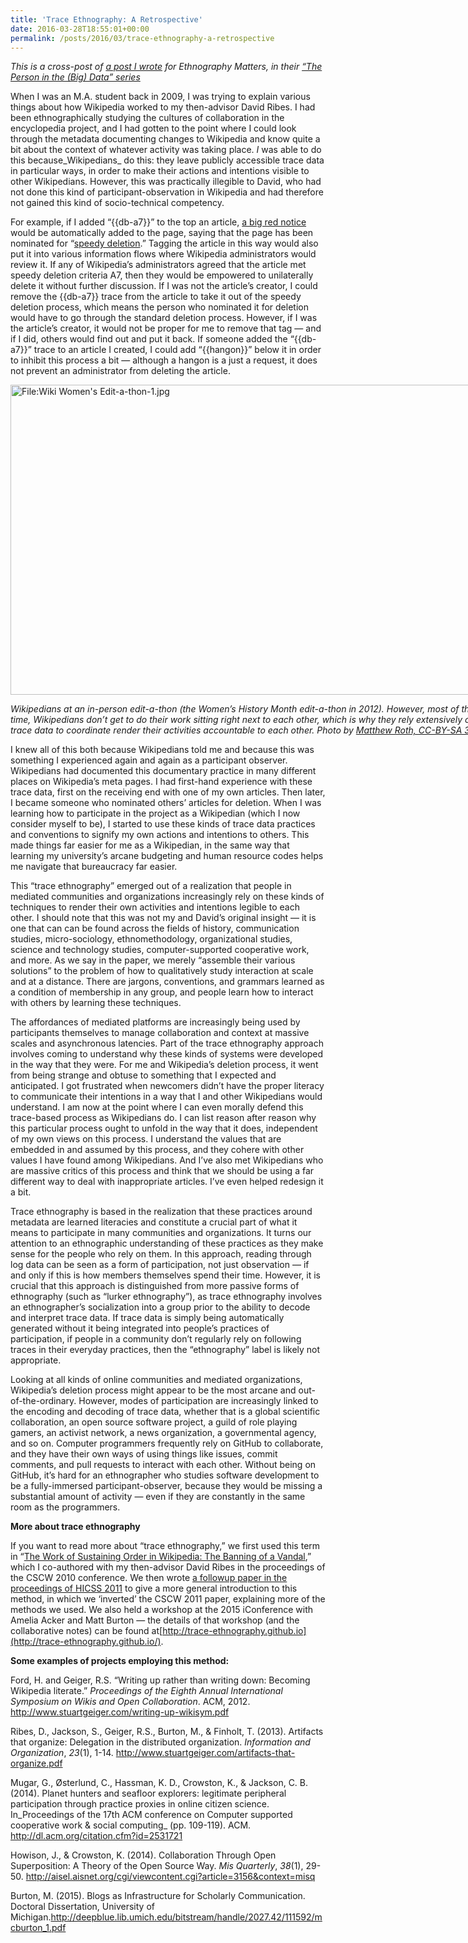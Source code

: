 ```yaml
---
title: 'Trace Ethnography: A Retrospective'
date: 2016-03-28T18:55:01+00:00
permalink: /posts/2016/03/trace-ethnography-a-retrospective
---
```

_This is a cross-post of [a post I wrote](http://ethnographymatters.net/blog/2016/03/23/trace-ethnography-a-retrospective/) for Ethnography Matters, in their [&#8220;The Person in the (Big) Data&#8221; series](http://ethnographymatters.net/editions/the-person-in-the-big-data/)_

When I was an M.A. student back in 2009, I was trying to explain various things about how Wikipedia worked to my then-advisor David Ribes. I had been ethnographically studying the cultures of collaboration in the encyclopedia project, and I had gotten to the point where I could look through the metadata documenting changes to Wikipedia and know quite a bit about the context of whatever activity was taking place. _I_ was able to do this because_Wikipedians_ do this: they leave publicly accessible trace data in particular ways, in order to make their actions and intentions visible to other Wikipedians. However, this was practically illegible to David, who had not done this kind of participant-observation in Wikipedia and had therefore not gained this kind of socio-technical competency.

For example, if I added “{{db-a7}}” to the top an article, [a big red notice](https://en.wikipedia.org/wiki/Template:Db-a7) would be automatically added to the page, saying that the page has been nominated for “[speedy deletion](http://enwp.org/WP:CSD).” Tagging the article in this way would also put it into various information flows where Wikipedia administrators would review it. If any of Wikipedia’s administrators agreed that the article met speedy deletion criteria A7, then they would be empowered to unilaterally delete it without further discussion. If I was not the article’s creator, I could remove the {{db-a7}} trace from the article to take it out of the speedy deletion process, which means the person who nominated it for deletion would have to go through the standard deletion process. However, if I was the article’s creator, it would not be proper for me to remove that tag — and if I did, others would find out and put it back. If someone added the “{{db-a7}}” trace to an article I created, I could add “{{hangon}}” below it in order to inhibit this process a bit — although a hangon is a just a request, it does not prevent an administrator from deleting the article.

<div class="wp-caption aligncenter" style="width: 755px; border: 0;">
  <p>
    <img class="aligncenter" src="http://i2.wp.com/upload.wikimedia.org/wikipedia/commons/thumb/5/5b/Wiki_Women%27s_Edit-a-thon-1.jpg/800px-Wiki_Women%27s_Edit-a-thon-1.jpg?resize=680%2C453&ssl=1" alt="File:Wiki Women's Edit-a-thon-1.jpg" width="745" height="496" />
  </p>
  
  <p class="wp-caption-text">
    <em>Wikipedians at an in-person edit-a-thon (the Women’s History Month edit-a-thon in 2012). However, most of the time, Wikipedians don’t get to do their work sitting right next to each other, which is why they rely extensively on trace data to coordinate render their activities accountable to each other. Photo by <a href="https://en.wikipedia.org/wiki/File:Wiki_Women%27s_Edit-a-thon-1.jpg">Matthew Roth, CC-BY-SA 3.0</a></em>
  </p>
</div>

I knew all of this both because Wikipedians told me and because this was something I experienced again and again as a participant observer. Wikipedians had documented this documentary practice in many different places on Wikipedia’s meta pages. I had first-hand experience with these trace data, first on the receiving end with one of my own articles. Then later, I became someone who nominated others’ articles for deletion. When I was learning how to participate in the project as a Wikipedian (which I now consider myself to be), I started to use these kinds of trace data practices and conventions to signify my own actions and intentions to others. This made things far easier for me as a Wikipedian, in the same way that learning my university’s arcane budgeting and human resource codes helps me navigate that bureaucracy far easier.<span id="more-10287"></span>

This “trace ethnography” emerged out of a realization that people in mediated communities and organizations increasingly rely on these kinds of techniques to render their own activities and intentions legible to each other. I should note that this was not my and David’s original insight — it is one that can can be found across the fields of history, communication studies, micro-sociology, ethnomethodology, organizational studies, science and technology studies, computer-supported cooperative work, and more. As we say in the paper, we merely “assemble their various solutions” to the problem of how to qualitatively study interaction at scale and at a distance. There are jargons, conventions, and grammars learned as a condition of membership in any group, and people learn how to interact with others by learning these techniques.

The affordances of mediated platforms are increasingly being used by participants themselves to manage collaboration and context at massive scales and asynchronous latencies. Part of the trace ethnography approach involves coming to understand why these kinds of systems were developed in the way that they were. For me and Wikipedia’s deletion process, it went from being strange and obtuse to something that I expected and anticipated. I got frustrated when newcomers didn’t have the proper literacy to communicate their intentions in a way that I and other Wikipedians would understand. I am now at the point where I can even morally defend this trace-based process as Wikipedians do. I can list reason after reason why this particular process ought to unfold in the way that it does, independent of my own views on this process. I understand the values that are embedded in and assumed by this process, and they cohere with other values I have found among Wikipedians. And I’ve also met Wikipedians who are massive critics of this process and think that we should be using a far different way to deal with inappropriate articles. I’ve even helped redesign it a bit.

Trace ethnography is based in the realization that these practices around metadata are learned literacies and constitute a crucial part of what it means to participate in many communities and organizations. It turns our attention to an ethnographic understanding of these practices as they make sense for the people who rely on them. In this approach, reading through log data can be seen as a form of participation, not just observation — if and only if this is how members themselves spend their time. However, it is crucial that this approach is distinguished from more passive forms of ethnography (such as “lurker ethnography”), as trace ethnography involves an ethnographer’s socialization into a group prior to the ability to decode and interpret trace data. If trace data is simply being automatically generated without it being integrated into people’s practices of participation, if people in a community don’t regularly rely on following traces in their everyday practices, then the “ethnography” label is likely not appropriate.

Looking at all kinds of online communities and mediated organizations, Wikipedia’s deletion process might appear to be the most arcane and out-of-the-ordinary. However, modes of participation are increasingly linked to the encoding and decoding of trace data, whether that is a global scientific collaboration, an open source software project, a guild of role playing gamers, an activist network, a news organization, a governmental agency, and so on. Computer programmers frequently rely on GitHub to collaborate, and they have their own ways of using things like issues, commit comments, and pull requests to interact with each other. Without being on GitHub, it’s hard for an ethnographer who studies software development to be a fully-immersed participant-observer, because they would be missing a substantial amount of activity — even if they are constantly in the same room as the programmers.

**More about trace ethnography**

If you want to read more about “trace ethnography,” we first used this term in “[The Work of Sustaining Order in Wikipedia: The Banning of a Vandal](http://www.stuartgeiger.com/papers/cscw-sustaining-order-wikipedia.pdf),” which I co-authored with my then-advisor David Ribes in the proceedings of the CSCW 2010 conference. We then wrote [a followup paper in the proceedings of HICSS 2011](http://www.stuartgeiger.com/trace-ethnography-hicss-geiger-ribes.pdf) to give a more general introduction to this method, in which we ‘inverted’ the CSCW 2011 paper, explaining more of the methods we used. We also held a workshop at the 2015 iConference with Amelia Acker and Matt Burton — the details of that workshop (and the collaborative notes) can be found at[http://trace-ethnography.github.io](http://trace-ethnography.github.io/).

**Some examples of projects employing this method:**

Ford, H. and Geiger, R.S. “Writing up rather than writing down: Becoming Wikipedia literate.” _Proceedings of the Eighth Annual International Symposium on Wikis and Open Collaboration_. ACM, 2012. <http://www.stuartgeiger.com/writing-up-wikisym.pdf>

Ribes, D., Jackson, S., Geiger, R.S., Burton, M., & Finholt, T. (2013). Artifacts that organize: Delegation in the distributed organization. _Information and Organization_, _23_(1), 1-14. <http://www.stuartgeiger.com/artifacts-that-organize.pdf>

Mugar, G., Østerlund, C., Hassman, K. D., Crowston, K., & Jackson, C. B. (2014). Planet hunters and seafloor explorers: legitimate peripheral participation through practice proxies in online citizen science. In_Proceedings of the 17th ACM conference on Computer supported cooperative work & social computing_ (pp. 109-119). ACM. <http://dl.acm.org/citation.cfm?id=2531721>

Howison, J., & Crowston, K. (2014). Collaboration Through Open Superposition: A Theory of the Open Source Way. _Mis Quarterly_, _38_(1), 29-50. <http://aisel.aisnet.org/cgi/viewcontent.cgi?article=3156&context=misq>

Burton, M. (2015). Blogs as Infrastructure for Scholarly Communication. Doctoral Dissertation, University of Michigan.<http://deepblue.lib.umich.edu/bitstream/handle/2027.42/111592/mcburton_1.pdf>
